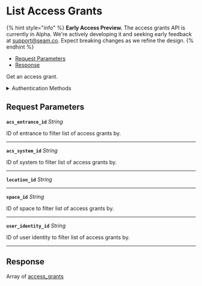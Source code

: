 # List Access Grants
{% hint style="info" %}
**Early Access Preview.** The access grants API is currently in Alpha. We're actively developing it and seeking early feedback at [support@seam.co](mailto:support@seam.co). Expect breaking changes as we refine the design.
{% endhint %}

- [Request Parameters](#request-parameters)
- [Response](#response)

Get an access grant.


<details>

<summary>Authentication Methods</summary>

- API key
- Personal access token
  <br>Must also include the `seam-workspace` header in the request.

To learn more, see [Authentication](https://docs.seam.co/latest/api/authentication).
</details>

## Request Parameters

**`acs_entrance_id`** *String*

ID of entrance to filter list of access grants by.

---

**`acs_system_id`** *String*

ID of system to filter list of access grants by.

---

**`location_id`** *String*

---

**`space_id`** *String*

ID of space to filter list of access grants by.

---

**`user_identity_id`** *String*

ID of user identity to filter list of access grants by.

---


## Response

Array of [access\_grants](./)

